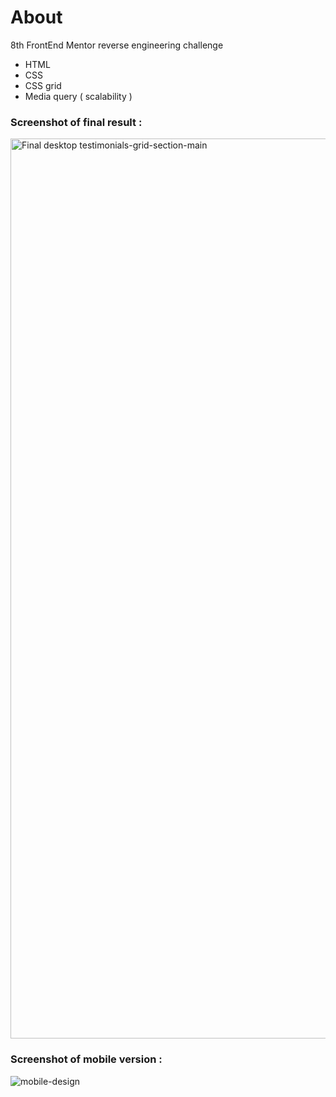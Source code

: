 # About

8th FrontEnd Mentor reverse engineering challenge 

* HTML
* CSS
* CSS grid
* Media query ( scalability )


### Screenshot of final result :
<img width="1440" alt="Final desktop testimonials-grid-section-main" src="https://user-images.githubusercontent.com/94437215/148499700-99cfe11f-7af1-4eeb-9d23-0ba9d6042ebf.png">

### Screenshot of mobile version :
![mobile-design](https://user-images.githubusercontent.com/94437215/148499688-9e71bd82-f257-4922-8c77-5ca3c534d028.jpg)



